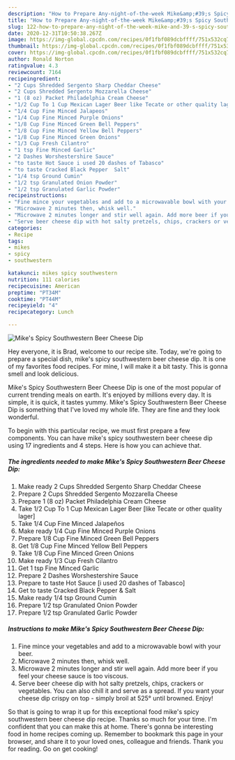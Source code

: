 ```yaml
---
description: "How to Prepare Any-night-of-the-week Mike&amp;#39;s Spicy Southwestern Beer Cheese Dip"
title: "How to Prepare Any-night-of-the-week Mike&amp;#39;s Spicy Southwestern Beer Cheese Dip"
slug: 122-how-to-prepare-any-night-of-the-week-mike-and-39-s-spicy-southwestern-beer-cheese-dip
date: 2020-12-31T10:50:38.267Z
image: https://img-global.cpcdn.com/recipes/0f1fbf089dcbffff/751x532cq70/mikes-spicy-southwestern-beer-cheese-dip-recipe-main-photo.jpg
thumbnail: https://img-global.cpcdn.com/recipes/0f1fbf089dcbffff/751x532cq70/mikes-spicy-southwestern-beer-cheese-dip-recipe-main-photo.jpg
cover: https://img-global.cpcdn.com/recipes/0f1fbf089dcbffff/751x532cq70/mikes-spicy-southwestern-beer-cheese-dip-recipe-main-photo.jpg
author: Ronald Norton
ratingvalue: 4.3
reviewcount: 7164
recipeingredient:
- "2 Cups Shredded Sergento Sharp Cheddar Cheese"
- "2 Cups Shredded Sergento Mozzarella Cheese"
- "1 (8 oz) Packet Philadelphia Cream Cheese"
- "1/2 Cup To 1 Cup Mexican Lager Beer like Tecate or other quality lager"
- "1/4 Cup Fine Minced Jalapeos"
- "1/4 Cup Fine Minced Purple Onions"
- "1/8 Cup Fine Minced Green Bell Peppers"
- "1/8 Cup Fine Minced Yellow Bell Peppers"
- "1/8 Cup Fine Minced Green Onions"
- "1/3 Cup Fresh Cilantro"
- "1 tsp Fine Minced Garlic"
- "2 Dashes Worshestershire Sauce"
- "to taste Hot Sauce i used 20 dashes of Tabasco"
- "to taste Cracked Black Pepper  Salt"
- "1/4 tsp Ground Cumin"
- "1/2 tsp Granulated Onion Powder"
- "1/2 tsp Granulated Garlic Powder"
recipeinstructions:
- "Fine mince your vegetables and add to a microwavable bowl with your beer."
- "Microwave 2 minutes then, whisk well."
- "Microwave 2 minutes longer and stir well again. Add more beer if you feel your cheese sauce is too viscous."
- "Serve beer cheese dip with hot salty pretzels, chips, crackers or vegetables. You can also chill it and serve as a spread. If you want your cheese dip crispy on top - simply broil at 525° until browned. Enjoy!"
categories:
- Recipe
tags:
- mikes
- spicy
- southwestern

katakunci: mikes spicy southwestern 
nutrition: 111 calories
recipecuisine: American
preptime: "PT34M"
cooktime: "PT44M"
recipeyield: "4"
recipecategory: Lunch

---
```



![Mike&#39;s Spicy Southwestern Beer Cheese Dip](https://img-global.cpcdn.com/recipes/0f1fbf089dcbffff/751x532cq70/mikes-spicy-southwestern-beer-cheese-dip-recipe-main-photo.jpg)

Hey everyone, it is Brad, welcome to our recipe site. Today, we're going to prepare a special dish, mike&#39;s spicy southwestern beer cheese dip. It is one of my favorites food recipes. For mine, I will make it a bit tasty. This is gonna smell and look delicious.



Mike&#39;s Spicy Southwestern Beer Cheese Dip is one of the most popular of current trending meals on earth. It's enjoyed by millions every day. It is simple, it is quick, it tastes yummy. Mike&#39;s Spicy Southwestern Beer Cheese Dip is something that I've loved my whole life. They are fine and they look wonderful.


To begin with this particular recipe, we must first prepare a few components. You can have mike&#39;s spicy southwestern beer cheese dip using 17 ingredients and 4 steps. Here is how you can achieve that.

<!--inarticleads1-->

##### The ingredients needed to make Mike&#39;s Spicy Southwestern Beer Cheese Dip:

1. Make ready 2 Cups Shredded Sergento Sharp Cheddar Cheese
1. Prepare 2 Cups Shredded Sergento Mozzarella Cheese
1. Prepare 1 (8 oz) Packet Philadelphia Cream Cheese
1. Take 1/2 Cup To 1 Cup Mexican Lager Beer [like Tecate or other quality lager]
1. Take 1/4 Cup Fine Minced Jalapeños
1. Make ready 1/4 Cup Fine Minced Purple Onions
1. Prepare 1/8 Cup Fine Minced Green Bell Peppers
1. Get 1/8 Cup Fine Minced Yellow Bell Peppers
1. Take 1/8 Cup Fine Minced Green Onions
1. Make ready 1/3 Cup Fresh Cilantro
1. Get 1 tsp Fine Minced Garlic
1. Prepare 2 Dashes Worshestershire Sauce
1. Prepare to taste Hot Sauce [i used 20 dashes of Tabasco]
1. Get to taste Cracked Black Pepper &amp; Salt
1. Make ready 1/4 tsp Ground Cumin
1. Prepare 1/2 tsp Granulated Onion Powder
1. Prepare 1/2 tsp Granulated Garlic Powder




<!--inarticleads2-->

##### Instructions to make Mike&#39;s Spicy Southwestern Beer Cheese Dip:

1. Fine mince your vegetables and add to a microwavable bowl with your beer.
1. Microwave 2 minutes then, whisk well.
1. Microwave 2 minutes longer and stir well again. Add more beer if you feel your cheese sauce is too viscous.
1. Serve beer cheese dip with hot salty pretzels, chips, crackers or vegetables. You can also chill it and serve as a spread. If you want your cheese dip crispy on top - simply broil at 525° until browned. Enjoy!




So that is going to wrap it up for this exceptional food mike&#39;s spicy southwestern beer cheese dip recipe. Thanks so much for your time. I'm confident that you can make this at home. There's gonna be interesting food in home recipes coming up. Remember to bookmark this page in your browser, and share it to your loved ones, colleague and friends. Thank you for reading. Go on get cooking!
